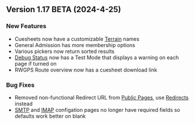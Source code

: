  ## Version 1.17 BETA (2024-4-25)
 ### New Features
 - Cuesheets now have a customizable [Terrain](/CueSheets/terrain) names
 - General Admission has more membership options
 - Various pickers now return sorted results
 - [Debug Status](/System/Info/debug) now has a Test Mode that displays a warning on each page if turned on
 - RWGPS Route overview now has a cuesheet download link

 ### Bug Fixes
 - Removed non-functional Redirect URL from [Public Pages](/Admin/publicPage), use [Redirects](/System/redirects) instead
 - [SMTP](/System/Settings/smtp) and [IMAP](/System/Settings/email) configation pages no longer have required fields so defaults work better on blank
